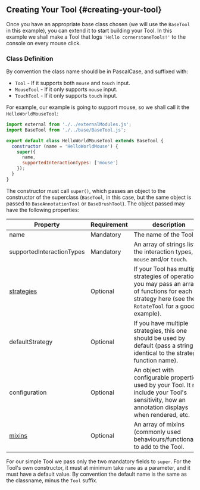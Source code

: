 ## Creating Your Tool {#creating-your-tool}

Once you have an appropriate base class chosen (we will use the `BaseTool` in this example), you can extend it to start building your Tool. In this example we shall make a Tool that logs `'Hello cornerstoneTools!'` to the console on every mouse click.

### Class Definition

By convention the class name should be in PascalCase, and suffixed with:
- `Tool` - If it supports both `mouse` and `touch` input.
- `MouseTool` - If it only supports `mouse` input.
- `TouchTool` - If it only supports `touch` input.

For example, our example is going to support mouse, so we shall call it the `HelloWorldMouseTool`:

```js
import external from './../externalModules.js';
import BaseTool from './../base/BaseTool.js';

export default class HelloWorldMouseTool extends BaseTool {
  constructor (name = 'HelloWorldMouse') {
    super({
      name,
      supportedInteractionTypes: ['mouse']
    });
  }
}
```

The constructor must call `super()`, which passes an object to the constructor of the superclass (`BaseTool`, in this case, but the same object is passed to `BaseAnnotationTool` or `BaseBrushTool`). The object passed may have the following properties:

| Property | Requirement | description |
|----------|-------|-------------|
| name| Mandatory | The name of the Tool. |
| supportedInteractionTypes | Mandatory | An array of strings listing the interaction types, `mouse` and/or `touch`.|
| [strategies](../anatomy-of-a-tool/index.md#strategies) | Optional | If your Tool has multiple strategies of operation, you may pass an array of functions for each strategy here (see the `RotateTool` for a good example).|
| defaultStrategy | Optional | If you have multiple strategies, this one should be used by default (pass a string identical to the strategy function name). |
| configuration | Optional | An object with configurable properties used by your Tool. It may include your Tool's sensitivity, how an annotation displays when rendered, etc. |
| [mixins](../anatomy-of-a-tool/index.md#mixins) | Optional | An array of mixins (commonly used behaviours/functionality) to add to the Tool.|

For our simple Tool we pass only the two mandatory fields to `super`. For the Tool's own constructor, it must at minimum take `name` as a parameter, and it must have a default value. By convention the default name is the same as the classname, minus the `Tool` suffix.
